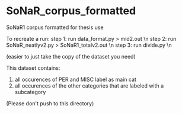 # SoNaR_corpus_formatted
SoNaR1 corpus formatted for thesis use

To recreate a run:
step 1: run data_format.py > mid2.out \n
step 2: run SoNaR_neatlyv2.py > SoNaR1_totalv2.out \n
step 3: run divide.py \n

(easier to just take the copy of the dataset you need)

This dataset contains:
1. all occurences of PER and MISC label as main cat 
2. all occurences of the other categories that are labeled with a subcategory

(Please don't push to this directory)
